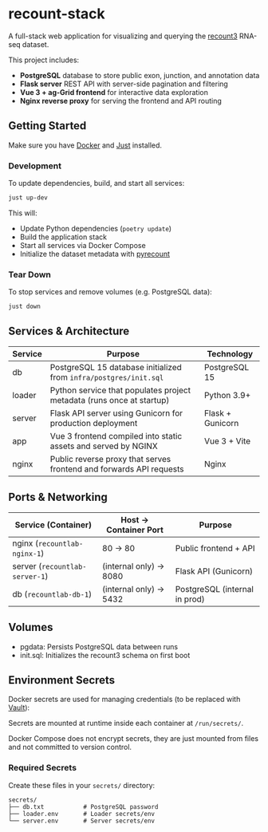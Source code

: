 # recount-stack

A full-stack web application for visualizing and querying the [recount3](https://rna.recount.bio/) RNA-seq dataset.

This project includes:
- **PostgreSQL** database to store public exon, junction, and annotation data
- **Flask server** REST API with server-side pagination and filtering
- **Vue 3 + ag-Grid frontend** for interactive data exploration
- **Nginx reverse proxy** for serving the frontend and API routing

## Getting Started

Make sure you have [Docker](https://docs.docker.com/get-docker/) and [Just](https://just.systems/) installed.

### Development

To update dependencies, build, and start all services:

```bash
just up-dev
```

This will:
- Update Python dependencies (`poetry update`)
- Build the application stack
- Start all services via Docker Compose
- Initialize the dataset metadata with [pyrecount](https://github.com/dfrll/pyrecount)

### Tear Down

To stop services and remove volumes (e.g. PostgreSQL data):

```bash
just down
```

## Services & Architecture

| Service | Purpose                                                               | Technology       |
| ------- | --------------------------------------------------------------------- | ---------------- |
| db      | PostgreSQL 15 database initialized from `infra/postgres/init.sql`     | PostgreSQL 15    |
| loader  | Python service that populates project metadata (runs once at startup) | Python 3.9+      |
| server  | Flask API server using Gunicorn for production deployment             | Flask + Gunicorn |
| app     | Vue 3 frontend compiled into static assets and served by NGINX        | Vue 3 + Vite     |
| nginx   | Public reverse proxy that serves frontend and forwards API requests   | Nginx            |

## Ports & Networking

| Service (Container)           | Host → Container Port   | Purpose                          |
|-------------------------------|------------------------|----------------------------------|
| nginx (`recountlab-nginx-1`)  | 80 → 80                | Public frontend + API            |
| server (`recountlab-server-1`)| (internal only) → 8080 | Flask API (Gunicorn)             |
| db (`recountlab-db-1`)        | (internal only) → 5432 | PostgreSQL (internal in prod)    |

## Volumes

- pgdata: Persists PostgreSQL data between runs
- init.sql: Initializes the recount3 schema on first boot

## Environment Secrets

Docker secrets are used for managing credentials (to be replaced with [Vault](https://www.hashicorp.com/en/products/vault)):

Secrets are mounted at runtime inside each container at `/run/secrets/`.

Docker Compose does not encrypt secrets, they are just mounted from files and not committed to version control.

### Required Secrets

Create these files in your `secrets/` directory:
```
secrets/
├── db.txt           # PostgreSQL password
├── loader.env       # Loader secrets/env
└── server.env       # Server secrets/env
```
